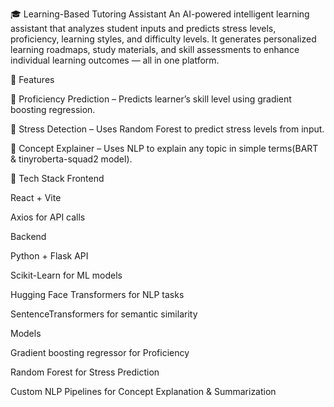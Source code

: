 🎓 Learning-Based Tutoring Assistant
An AI-powered intelligent learning assistant that analyzes student inputs and predicts stress levels, proficiency, learning styles, and difficulty levels. It generates personalized learning roadmaps, study materials, and skill assessments to enhance individual learning outcomes — all in one platform.

🚀 Features

🎯 Proficiency Prediction – Predicts learner’s skill level using gradient boosting  regression.

🧠 Stress Detection – Uses Random Forest to predict stress levels from input.

🔎 Concept Explainer – Uses NLP to explain any topic in simple terms(BART & tinyroberta-squad2 model).


🧰 Tech Stack
Frontend

React + Vite

Axios for API calls

Backend

Python + Flask API

Scikit-Learn for ML models

Hugging Face Transformers for NLP tasks

SentenceTransformers for semantic similarity



Models

Gradient boosting regressor for Proficiency

Random Forest for Stress Prediction

Custom NLP Pipelines for Concept Explanation & Summarization
